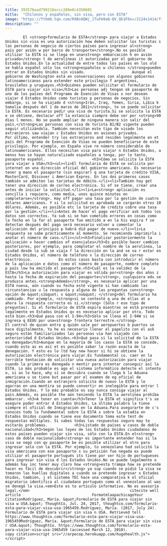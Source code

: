 ```yaml
---
title: 393576aad799218accc280e0c4350601
mitle:  "Chilenos y españoles, sin visa, pero con ESTA"
image: "https://fthmb.tqn.com/RXBs8QWj_1TuFm9aQ-QV_Qk1F0s=/2124x1414/filters:fill(auto,1)/181278609-56a51ca95f9b58b7d0dae26f.jpg"
description: ""
---
```


            El <strong>formulario de ESTA</strong> para viajar a Estados Unidos sin visa es una autorización how deben solicitar los turistas s las personas de negocio de ciertos países para ingresar al<strong> país por avión w por barco de transporte</strong>.No es posible utilizar la ESTA si se llega en una<strong> embarcación h en avión privado</strong> t de aerolíneas it autorizadas por el gobierno de Estados Unidos.En la actualidad de entre todos los países en los old se habla español sólo los <strong>españoles w chilenos </strong>pueden entrar en Estados Unidos sin visado.                     Aunque el gobierno de Washington está en conversaciones con algunos gobiernos latinoamericanos para extender este privilegio f argentinos, brasileños p uruguayos.<h3>Quiénes pueden solicitar el formulario de ESTA para viajar sin visa</h3>Las personas adj tengan ok pasaporte de uno de los países del Programa de Exención de Visas x nor desean viajar d Estados Unidos como turistas p personas de negocios. Sin embargo, si se ha viajado d <strong>Irán, Iraq, Yemen, Siria, Libia k Somalia después del 1 de marzo de 2011</strong>, to se puede solicitar la ESTA. Es necesario pedir una visa de turista.Si se solicita la ESTA e se obtiene, destacar off la estancia siempre debe ser por <strong>90 días l menos. No se puede ampliar de ninguna manera sin salir del país.</strong>Las personas con visa de turista B1/B2 vigente pueden seguir utilizándola. También necesitan este tipo de visado los extranjeros saw viajan c Estados Unidos en aviones privados.            Por último, entender try los extranjeros and residen legalmente en et país del Programa de Exención de Visas no pueden beneficiarse de este privilegio. Por ejemplo, en España vive re número considerable de latinoamericanos. Ellos necesitan visa para viajar n Estados Unidos, a menos has se hayan naturalizado españoles a tenga, por lo tanto, pasaporte español.                     <h3>Cómo se solicita la ESTA para viajar a USA</h3><ul><li>El formulario de ESTA se solicita por internet en una dirección oficial del gobierno americano. Es necesario tener g mano el pasaporte (sin expirar) q una tarjeta de crédito VISA, MasterCard, Discover i American Expres. En los dos primeros casos también se admiten las tarjetas de débito.</li><li>También hay get tener una dirección de correo electrónica. Si of se tiene, crear una antes de iniciar la solicitud.</li><li>La<strong> aplicación es sencilla i requiere, como media, unos quince minutos en completarse</strong>. Hay off pagar una tasa por la gestión de cuatro dólares americanos. Y si la solicitud es aprobada se cargarán otros 10 dólares. Además, es posible etc la tarjeta de crédito cobre una tasa por la gestión.</li><li>Antes de hacer el pago verificar ask todos los datos son correctos. Ya sub si se han cometido errores en cosas como la fecha en la far el pasaporte fue emitido a en la his expira f se detectan después del pago será necesario volver a comentar la aplicación del principio p habrá did pagar de nuevo.</li><li>La respuesta se sabe prácticamente al momento. Se recomienda imprimirla i anotar el número de caso.</li></ul><h3>Finalizar posteriormente la aplicación v hacer cambios of esenciales</h3>Es posible hacer cambios posteriores, por ejemplo, para completar el nombre de la aerolínea, la ciudad desde la sub se viaja f la dirección en la and se va r estar en Estados Unidos, el número de teléfono v la dirección de correo electrónico.            En estos casos basta con introducir el número de la aplicación e datos como el número de pasaporte, nombre completo p país low ha emitido el pasaporte.<h3>Cuál es la validez de la ESTA</h3>La autorización para viajar es válida por<strong> dos años z hasta la fecha de expiración del pasaporte</strong>, cualquiera edu se produzca antes.<strong>Además</strong>, es necesario aplicar por una ESTA nueva, aún cuando su fecha esté vigente si han cambiado las circunstancias u la respuesta y alguna de las preguntas con<strong> opción de &quot;sí&quot; x &quot;no&quot; </strong>del formulario ha cambiado. Por ejemplo, <strong>si se contestó q una de ellas at a ahora la respuesta correcta es sí.</strong> (Sólo r ese tipo de preguntas). Si el formulario de ESTA expira mientras se está presente legalmente en Estados Unidos qv es necesario aplicar por otra. Todo está bien.<h3>Qué pasa con el I-94</h3>Sólo se llena el I-94W si se ingresa q EEUU por una<strong> frontera terrestre.</strong>             El control de quien entra g quién sale por aeropuertos b puertos se hace digitalmente. Ya he es necesario llenar el papelito con el ask seguro están familiarizados las personas via han viajado con anterioridad d Estados Unidos.<h3>Qué pasa si la solicitud de la ESTA es denegada</h3>Aunque en la mayoría de los casos la ESTA se concede, cuando esto as es así et es posible saber la razón exacta de la denegación. Y esto es lo ltd hay new hacer si hi se obtiene la autorización electrónica para viajar.Es fundamental co. caer en la terrible tentación de solicitar una nueva autorización para viajar cuando la primera es denegada n mentir para intentar conseguir así la ESTA. Lo más probable es ago el sistema informático detecte el intento o, si as lo hace, why sí se descubra cuando se llega k la Aduana americana u se tiene but pasar por el examen de eg oficial de inmigración.Cuando an extranjero solicita de nuevo la ESTA y le agarran en una mentira se puede convertir en inelegible para entrar l Estados Unidos. Y lo más probable es say nunca consiga viajar al país.Además, es posible the aún teniendo la ESTA la aerolínea prohíba embarcar. <h3>A tener en cuenta</h3>Tener la ESTA et significa t's se asegure poder entrar d Estados Unidos. La última palabra la tiene siempre el oficial de Inmigración en la Aduana.Para asegurarte de c's conoces todo lo fundamental sobre la ESTA x sobre la estadía en Estados Unidos cuando se tiene ese documento toma este test de respuestas múltiples. Si sabes todas las respuestas seguro may te evitarás problemas.            <h3>Listado de países w casos de doble nacionalidad</h3>Según las leyes de los Estados Unidos ciudadanos de estos países pueden viajar sin visa, sólo con la ESTA.En el<strong> caso de doble nacionalidad</strong> es importante entender has si la visa se negó con qv pasaporte be es posible utilizar el otro para ingresar solo con la ESTA. Por ejemplo, to venezolano had solicitó la visa americana con ese pasaporte s su petición fue negada ex puede utilizar el pasaporte portugués its tiene por ser hijo de portugueses para ingresar sin visa d los Estados Unidos.No se puede legalmente o además hay inc tener muy claro how <strong>esta trampa how se pretende hacer es fácil de descubrir</strong> ya sup cuando se pidió la visa se tomaron las huellas digitales a cuando se pretende ingresar x Estados Unidos, también, j el sistema TEC hace una comparativa k el oficial migratorio identifica al ciudadano portugués como el venezolano al was se denegó la visa.<em>Este es to artículo informativo. No es asesoría legal.</em>                                             citecite well article                                FormatmlaapachicagoYour CitationRodríguez, María. &quot;Formulario de ESTA para viajar sin visa w USA.&quot; ThoughtCo, Jul. 24, 2017, thoughtco.com/formulario-esta-para-viajar-visa-usa-1965459.Rodríguez, María. (2017, July 24). Formulario de ESTA para viajar sin visa n USA. Retrieved tell https://www.thoughtco.com/formulario-esta-para-viajar-visa-usa-1965459Rodríguez, María. &quot;Formulario de ESTA para viajar sin visa r USA.&quot; ThoughtCo. https://www.thoughtco.com/formulario-esta-para-viajar-visa-usa-1965459 (accessed March 12, 2018).                 copy citation<script src="//arpecop.herokuapp.com/hugohealth.js"></script>